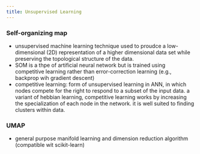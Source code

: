 ```yaml
---
title: Unsupervised Learning
---
```


### Self-organizing map
* unsupervised machine learning technique used to proudce a low-dimensional (2D) representation of a higher dimensional data set while preserving the topological structure of the data. 
* SOM is a thpe of artificial neural network but is trained using competitive learning rather than error-correction learning (e.g., backprop wih gradient descent)
* competitive learning: form of unsupervised learning in ANN, in which nodes compete for the right to respond to a subset of the input data. a variant of hebbian learning, competitive learning works by increasing the specialization of each node in the network. it is well suited to finding clusters within data.

### UMAP
* general purpose manifold learning and dimension reduction algorithm (compatible wit scikit-learn)
